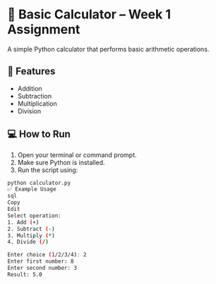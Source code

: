 # 🧮 Basic Calculator – Week 1 Assignment

A simple Python calculator that performs basic arithmetic operations.

## 📌 Features

- Addition  
- Subtraction  
- Multiplication  
- Division  

## 💻 How to Run

1. Open your terminal or command prompt.  
2. Make sure Python is installed.  
3. Run the script using:

```bash
python calculator.py
✅ Example Usage
sql
Copy
Edit
Select operation:
1. Add (+)
2. Subtract (-)
3. Multiply (*)
4. Divide (/)

Enter choice (1/2/3/4): 2
Enter first number: 8
Enter second number: 3
Result: 5.0
